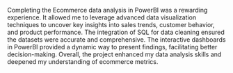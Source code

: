 Completing the Ecommerce data analysis in PowerBI was a rewarding experience. It allowed me to leverage advanced data visualization techniques to uncover key insights into sales trends, customer behavior, and product performance. The integration of SQL for data cleaning ensured the datasets were accurate and comprehensive. The interactive dashboards in PowerBI provided a dynamic way to present findings, facilitating better decision-making. Overall, the project enhanced my data analysis skills and deepened my understanding of ecommerce metrics.
